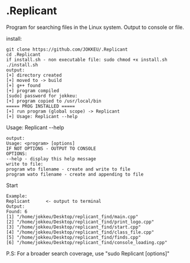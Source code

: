 # .Replicant
Program for searching files in the Linux system. Output to console or file.

install: 
```
git clone https://github.com/JOKKEU/.Replicant
cd .Replicant
if install.sh - non executable file: sudo chmod +x install.sh
./install.sh
output:
[+] directory created
[+] moved to -> build
[+] g++ found
[+] program compiled
[sudo] password for jokkeu: 
[+] program copied to /usr/local/bin
===== PROG INSTALLED =====
[+] run program (global scope) -> Replicant
[+] Usage: Replicant --help

```
Usage: Replicant --help
```
output:
Usage: <program> [options]
IF NOT OPTIONS - OUTPUT TO CONSOLE
OPTIONS: 
--help - display this help message
write to file:
program wto filename - create and write to file
program wato filename - create and appending to file
```
Start
```
Example:
Replicant      <- output to terminal
Output:
Found: 6
[1] "/home/jokkeu/Desktop/replicant_find/main.cpp"
[2] "/home/jokkeu/Desktop/replicant_find/print_logo.cpp"
[3] "/home/jokkeu/Desktop/replicant_find/start.cpp"
[4] "/home/jokkeu/Desktop/replicant_find/class_file.cpp"
[5] "/home/jokkeu/Desktop/replicant_find/finds.cpp"
[6] "/home/jokkeu/Desktop/replicant_find/console_loading.cpp"
```
P.S: For a broader search coverage, use "sudo Replicant [options]"

